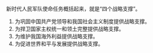 新时代人民军队使命任务概括起来，就是“四个战略支撑”。
1. 为巩固中国共产党领导和我国社会主义制度提供战略支撑。
2. 为捍卫国家主权统一和领土完整提供战略支撑。
3. 为维护我国海外利益提供战略支撑。
4. 为促进世界和平与发展提供战略支撑。
